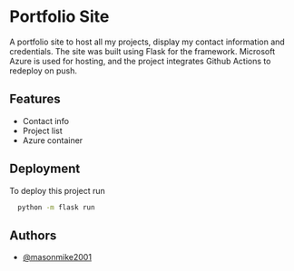 
# Portfolio Site

A portfolio site to host all my projects, display my contact information and credentials. The site was built using Flask for the framework. Microsoft Azure is used for hosting, and the project integrates Github Actions to redeploy on push.


## Features

- Contact info
- Project list
- Azure container


## Deployment

To deploy this project run

```bash
  python -m flask run
```


## Authors

- [@masonmike2001](https://www.github.com/masonmike2001)

